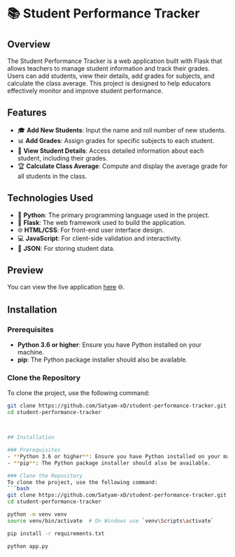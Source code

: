 # 📚 Student Performance Tracker

## Overview
The Student Performance Tracker is a web application built with Flask that allows teachers to manage student information and track their grades. Users can add students, view their details, add grades for subjects, and calculate the class average. This project is designed to help educators effectively monitor and improve student performance.

## Features
- 🎓 **Add New Students**: Input the name and roll number of new students.
- 📊 **Add Grades**: Assign grades for specific subjects to each student.
- 👤 **View Student Details**: Access detailed information about each student, including their grades.
- 🏆 **Calculate Class Average**: Compute and display the average grade for all students in the class.

## Technologies Used
- 🐍 **Python**: The primary programming language used in the project.
- 🚀 **Flask**: The web framework used to build the application.
- 🌐 **HTML/CSS**: For front-end user interface design.
- 💻 **JavaScript**: For client-side validation and interactivity.
- 📂 **JSON**: For storing student data.

## Preview
You can view the live application [here](https://student-performance-tracker.onrender.com/) 🌐.


## Installation

### Prerequisites
- **Python 3.6 or higher**: Ensure you have Python installed on your machine.
- **pip**: The Python package installer should also be available.

### Clone the Repository
To clone the project, use the following command:
```bash
git clone https://github.com/Satyam-xD/student-performance-tracker.git
cd student-performance-tracker



## Installation

### Prerequisites
- **Python 3.6 or higher**: Ensure you have Python installed on your machine.
- **pip**: The Python package installer should also be available.

### Clone the Repository
To clone the project, use the following command:
```bash
git clone https://github.com/Satyam-xD/student-performance-tracker.git
cd student-performance-tracker

python -m venv venv
source venv/bin/activate  # On Windows use `venv\Scripts\activate`

pip install -r requirements.txt

python app.py
